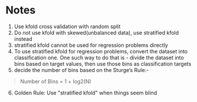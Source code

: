 # Notes
1. Use kfold cross validation with random split
2. Do not use kfold with skewed(unbalanced data), use stratified kfold instead
3. stratified kfold cannot be used for regression problems directly
4. To use stratified kfold for regression problems, convert the dataset into classification one. One such way to do that is - divide the dataset into bins based on target values, then use those bins as classification targets
5. decide the number of bins based on the Sturge’s Rule:-
 >Number of Bins = 1 + log2(N)
6. Golden Rule: Use "stratified kfold" when things seem blind
